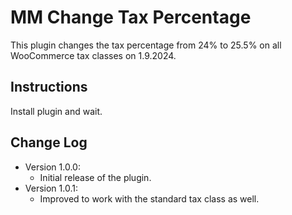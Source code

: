 # MM Change Tax Percentage

This plugin changes the tax percentage from 24% to 25.5% on all WooCommerce tax classes on 1.9.2024.

## Instructions

Install plugin and wait.

## Change Log

- Version 1.0.0:
  - Initial release of the plugin.
- Version 1.0.1:
  - Improved to work with the standard tax class as well.

